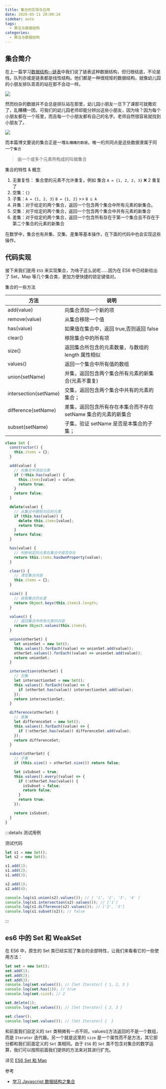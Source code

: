 ```yaml
---
title: 集合的实现与应用
date: 2020-05-11 20:09:24
sidebar: auto
tags:
  - 算法与数据结构
categories:
  - 算法与数据结构
---
```


## 集合简介

在上一篇学习[数据结构--链表](./linkedList)中我们说了链表这种数据结构，但归根结底，不论是栈，队列亦或是链表都是线性结构。他们都是一种很规矩的数据结构，就像幼儿园的小朋友排队乖乖的站在那不会动一样。

![](https://gitee.com/alvin0216/cdn/raw/master/images/set1.png)

然而纷杂的数据并不会总是排队站在那里，幼儿园小朋友一旦下了课那可就撒欢了，乱糟糟一团。可我们的幼儿园老师却能分辨出这些小朋友，因为啥？因为每个小朋友都在一个班里，而且每一个小朋友都有自己的名字。老师自然很容易就找到小朋友了。

![](https://gitee.com/alvin0216/cdn/raw/master/images/set2.png)

而本篇博文要说的集合正是一堆`乱糟糟的数据`，唯一的共同点是这些数据隶属于同一个`集合`

> 由一个或多个元素所构成的叫做集合

集合的特性 & 概念

1. 无重复性： 集合里的元素不允许重复。例如 集合 `A = {1, 2, 2, 3}` ❌ 2 重复了
2. 空集：`{}`
3. 子集：`A = {1, 2, 3}` `B = {1, 2}` >> `B ⊆ A`
4. 并集：对于给定的两个集合，返回一个包含两个集合中所有元素的新集合。
5. 交集：对于给定的两个集合，返回一个包含两个集合中共有元素的新集合
6. 差集：对于给定的两个集合，返回一个包含所有存在于第一个集合且不存在于第二个集合的元素的新集合

在数学中，集合也有并集、交集、差集等基本操作，在下面的代码中也会实现这些操作。

## 代码实现

接下来我们是用 `ES5` 来实现集合，为啥子这么说呢……因为在 ES6 中已经新给出了 Set，Map 等几个集合类，更加方便快捷的锁定键值对。

集合的一些方法

| 方法                  | 说明                                                            |
| --------------------- | --------------------------------------------------------------- |
| add(value)            | 向集合添加一个新的项                                            |
| remove(value)         | 从集合移除一个值                                                |
| has(value)            | 如果值在集合中，返回 true,否则返回 false                        |
| clear()               | 移除集合中的所有项                                              |
| size()                | 返回集合所包含的元素数量，与数组的 length 属性相似              |
| values()              | 返回一个集合中所有值的数组                                      |
| union(setName)        | 并集，返回包含两个集合所有元素的新集合(元素不重复)              |
| intersection(setName) | 交集，返回包含两个集合中共有的元素的集合；                      |
| difference(setName)   | 差集，返回包含所有存在本集合而不存在 setName 集合的元素的新集合 |
| subset(setName)       | 子集，验证 setName 是否是本集合的子集；                         |

```js
class Set {
  constructor() {
    this.items = {};
  }

  add(value) {
    // 向集合中添加元素
    if (!this.has(value)) {
      this.items[value] = value;
      return true;
    }
    return false;
  }

  delete(value) {
    // 从集合中删除对应的元素
    if (this.has(value)) {
      delete this.items[value];
      return true;
    }
    return false;
  }

  has(value) {
    // 判断给定的元素在集合中是否存在
    return this.items.hasOwnProperty(value);
  }

  clear() {
    // 清空集合内容
    this.items = {};
  }

  size() {
    // 获取集合的长度
    return Object.keys(this.items).length;
  }

  values() {
    // 返回集合中所有元素的内容
    return Object.values(this.items);
  }

  union(otherSet) {
    let unionSet = new Set();
    this.values().forEach((value) => unionSet.add(value));
    otherSet.values().forEach((value) => unionSet.add(value));
    return unionSet;
  }

  intersection(otherSet) {
    // 交集
    let intersectionSet = new Set();
    this.values().forEach((value) => {
      if (otherSet.has(value)) intersectionSet.add(value);
    });
    return intersectionSet;
  }

  difference(otherSet) {
    // 差集
    let differenceSet = new Set();
    this.values().forEach((value) => {
      if (!otherSet.has(value)) differenceSet.add(value);
    });
    return differenceSet;
  }

  subset(otherSet) {
    // 子集
    if (this.size() > otherSet.size()) return false;

    let isSubset = true;
    this.values().every((value) => {
      if (!otherSet.has(value)) {
        isSubset = false;
        return false;
      }
      return true;
    });

    return isSubset;
  }
}
```

:::details 测试用例

测试代码

```js
let s1 = new Set();
let s2 = new Set();

s1.add(1);
s1.add(2);
s1.add(3);

s2.add(1);
s2.add(4);

console.log(s1.union(s2).values()); // [ '1', '2', '3', '4' ]
console.log(s1.intersection(s2).values()); // ['1']
console.log(s1.difference(s2).values()); // ['2', '3']
console.log(s1.subset(s2)); // false
```

:::

## es6 中的 Set 和 WeakSet

在 ES6 中，原生的 Set 类已经实现了集合的全部特性，让我们来看看它的一些使用方法：

```js
let set = new Set();
set.add(1);
set.add(2);
set.add(3);
console.log(set.values()); // [Set Iterator] { 1, 2, 3 }
console.log(set.has(1)); // true
console.log(set.size); // 2

set.delete(1);
console.log(set.values()); // [Set Iterator] { 2, 3 }

set.clear();
console.log(set.values()); // [Set Iterator] {  }
```

和前面我们自定义的 `Set` 类稍微有一点不同，values()方法返回的不是一个数组，而是 `Iterator` 迭代器。另一个就是这里的 `size` 是一个属性而不是方法，其它部分都和我们前面定义的 `Set` 类相同。由于 `ES6` 的 `Set` 类不包含对集合的数学运算，我们可以按照前面我们提供的方法来对其进行扩充。

详见 [ES6 Set 和 Map](../../javascript/set-map)

参考

- [学习 Javascript 数据结构之集合](https://blog.damonare.cn/2017/01/16/%E5%AD%A6%E4%B9%A0Javascript%E6%95%B0%E6%8D%AE%E7%BB%93%E6%9E%84%E4%B9%8B%E9%9B%86%E5%90%88/)
